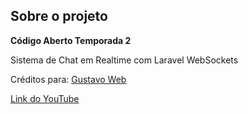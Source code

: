 ## Sobre o projeto

**Código Aberto Temporada 2**

Sistema de Chat em Realtime com Laravel WebSockets

Créditos para: [Gustavo Web](https://github.com/guhweb)

[Link do YouTube](https://www.youtube.com/watch?v=HumFv2NAQnU&list=PLBRCgwXk28ixXJEKlWaoUuG38rJAod0AP)
